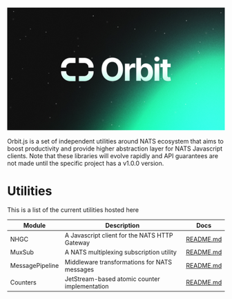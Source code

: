 <p align="center">
  <img src="orbit.png">
</p>

Orbit.js is a set of independent utilities around NATS ecosystem that aims to
boost productivity and provide higher abstraction layer for NATS Javascript
clients. Note that these libraries will evolve rapidly and API guarantees are
not made until the specific project has a v1.0.0 version.

# Utilities

This is a list of the current utilities hosted here

| Module | Description                                   | Docs                        |
| ------ | --------------------------------------------- | --------------------------- |
| NHGC   | A Javascript client for the NATS HTTP Gateway | [README.md](nhgc/README.md) |
| MuxSub | A NATS multiplexing subscription utility | [README.md](muxsub/README.md) |
| MessagePipeline | Middleware transformations for NATS messages | [README.md](messagepipeline/README.md) |
| Counters | JetStream-based atomic counter implementation | [README.md](counters/README.md) |
